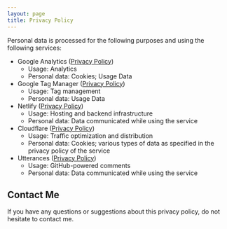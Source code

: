 ```yaml
---
layout: page
title: Privacy Policy
---
```


Personal data is processed for the following purposes and using the following services:

* Google Analytics ([Privacy Policy](https://policies.google.com/privacy?hl=en))
    * Usage: Analytics
    * Personal data: Cookies; Usage Data
* Google Tag Manager ([Privacy Policy](https://policies.google.com/privacy?hl=en))
    * Usage: Tag management
    * Personal data: Usage Data
* Netlify ([Privacy Policy](https://www.netlify.com/privacy/))
    * Usage: Hosting and backend infrastructure
    * Personal data: Data communicated while using the service
* Cloudflare ([Privacy Policy](https://www.cloudflare.com/privacypolicy/))
    * Usage: Traffic optimization and distribution
    * Personal data: Cookies; various types of data as specified in the privacy policy of the service
* Utterances ([Privacy Policy](https://github.com/utterance/utterances/blob/master/PRIVACY-POLICY.md))
    * Usage: GitHub-powered comments
    * Personal data: Data communicated while using the service

## Contact Me

If you have any questions or suggestions about this privacy policy, do not hesitate to contact me.

